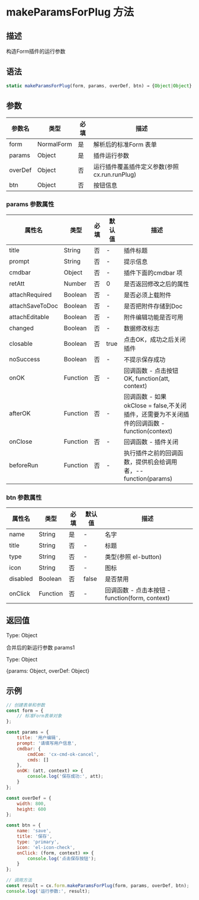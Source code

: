 # makeParamsForPlug 方法

## 描述
构造Form插件的运行参数

## 语法
```js
static makeParamsForPlug(form, params, overDef, btn) → {Object|Object}
```

## 参数
| 参数名 | 类型 | 必填 | 描述 |
| --- | --- | --- | --- |
| form | NormalForm | 是 | 解析后的标准Form 表单 |
| params | Object | 是 | 插件运行参数 |
| overDef | Object | 否 | 运行插件覆盖插件定义参数(参照 cx.run.runPlug) |
| btn | Object | 否 | 按钮信息 |

### params 参数属性
| 属性名 | 类型 | 必填 | 默认值 | 描述 |
| --- | --- | --- | --- | --- |
| title | String | 否 | - | 插件标题 |
| prompt | String | 否 | - | 提示信息 |
| cmdbar | Object | 否 | - | 插件下面的cmdbar 项 |
| retAtt | Number | 否 | 0 | 是否返回修改之后的属性 |
| attachRequired | Boolean | 否 | - | 是否必须上载附件 |
| attachSaveToDoc | Boolean | 否 | - | 是否把附件存储到Doc |
| attachEditable | Boolean | 否 | - | 附件编辑功能是否可用 |
| changed | Boolean | 否 | - | 数据修改标志 |
| closable | Boolean | 否 | true | 点击OK，成功之后关闭插件 |
| noSuccess | Boolean | 否 | - | 不提示保存成功 |
| onOK | Function | 否 | - | 回调函数 - 点击按钮 OK, function(att, context) |
| afterOK | Function | 否 | - | 回调函数 - 如果 okClose = false,不关闭插件，还需要为不关闭插件的回调函数 - function(context) |
| onClose | Function | 否 | - | 回调函数 - 插件关闭 |
| beforeRun | Function | 否 | - | 执行插件之前的回调函数，提供机会给调用者，-- function(params) |

### btn 参数属性
| 属性名 | 类型 | 必填 | 默认值 | 描述 |
| --- | --- | --- | --- | --- |
| name | String | 是 | - | 名字 |
| title | String | 否 | - | 标题 |
| type | String | 否 | - | 类型(参照 el-button) |
| icon | String | 否 | - | 图标 |
| disabled | Boolean | 否 | false | 是否禁用 |
| onClick | Function | 否 | - | 回调函数 - 点击本按钮 - function(form, context) |

## 返回值
Type: Object

合并后的新运行参数 params1

Type: Object

{params: Object, overDef: Object}

## 示例
```js
// 创建表单和参数
const form = {
    // 标准Form表单对象
};

const params = {
    title: '用户编辑',
    prompt: '请填写用户信息',
    cmdbar: {
        cmdCom: 'cx-cmd-ok-cancel',
        cmds: []
    },
    onOK: (att, context) => {
        console.log('保存成功:', att);
    }
};

const overDef = {
    width: 800,
    height: 600
};

const btn = {
    name: 'save',
    title: '保存',
    type: 'primary',
    icon: 'el-icon-check',
    onClick: (form, context) => {
        console.log('点击保存按钮');
    }
};

// 调用方法
const result = cx.form.makeParamsForPlug(form, params, overDef, btn);
console.log('运行参数:', result);